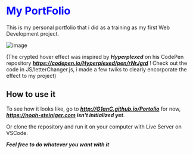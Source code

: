  <h1 style="color:blue;">My PortFolio</h1>

This is my personal portfolio that i did as a training as my first Web Development project.

![image](https://github.com/G1anC/PortFolio/assets/114910356/8ee95fa4-15da-46f3-a934-2cda6f8d1f6a)

(The crypted hover effect was inspired by ***Hyperplexed*** on his CodePen repository ***https://codepen.io/Hyperplexed/pen/rNrJgrd*** ! Check out the code in JS/letterChanger.js, i made a few twiks to clearly encorporate the effect to my project)

## How to use it

To see how it looks like, go to ***http://G1anC.github.io/Portolio*** for now, ***https://noah-steiniger.com isn't initialized yet***.

Or clone the repository and run it on your computer with Live Server on VSCode.

***Feel free to do whatever you want with it***


